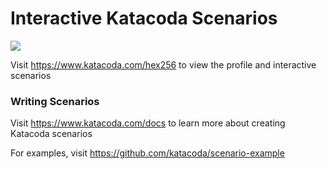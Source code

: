 # Interactive Katacoda Scenarios

[![](http://shields.katacoda.com/katacoda/hex256/count.svg)](https://www.katacoda.com/hex256 "Get your profile on Katacoda.com")

Visit https://www.katacoda.com/hex256 to view the profile and interactive scenarios

### Writing Scenarios
Visit https://www.katacoda.com/docs to learn more about creating Katacoda scenarios

For examples, visit https://github.com/katacoda/scenario-example
